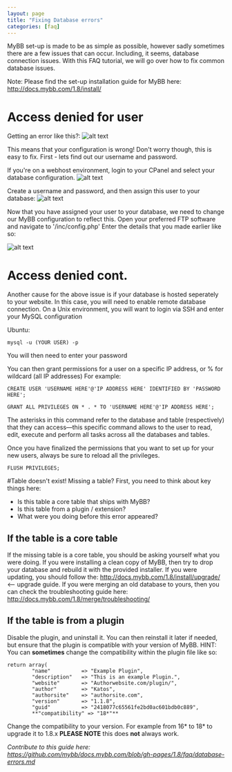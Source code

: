 ```yaml
---
layout: page
title: "Fixing Database errors"
categories: [faq]
---
```


MyBB set-up is made to be as simple as possible, however sadly sometimes there are a few issues that can occur. Including, it seems, database connection issues.
With this FAQ tutorial, we will go over how to fix common database issues.

Note: Please find the set-up installation guide for MyBB here: http://docs.mybb.com/1.8/install/

# Access denied for user
Getting an error like this?:
![alt text](http://puu.sh/qmmNw/60de3ed946.png "Access Denied database")

This means that your configuration is wrong! Don't worry though, this is easy to fix. 
First - lets find out our username and password.

If you're on a webhost environment, login to your CPanel and select your database configuration. 
![alt text](http://puu.sh/qmkpY/2c24c1ec6f.png "CPanel database account")

Create a username and password, and then assign this user to your database:
![alt text](http://puu.sh/qmkvf/d9763cebab.png "Assign user to database")

Now that you have assigned your user to your database, we need to change our MyBB configuration to reflect this.
Open your preferred FTP software and navigate to '/inc/config.php'
Enter the details that you made earlier like so:

![alt text](http://puu.sh/qmkK7/8ca656a3a5.png "Database settings")

# Access denied cont.
Another cause for the above issue is if your database is hosted seperately to your website. In this case, you will need to enable remote database connection.
On a Unix environment, you will want to login via SSH and enter your MySQL configuration

Ubuntu:
```
mysql -u (YOUR USER) -p
```
You will then need to enter your password

You can then grant permissions for a user on a specific IP address, or % for wildcard (all IP addresses)
For example:
```
CREATE USER 'USERNAME HERE'@'IP ADDRESS HERE' IDENTIFIED BY 'PASSWORD HERE';
```

```
GRANT ALL PRIVILEGES ON * . * TO 'USERNAME HERE'@'IP ADDRESS HERE';
```
The asterisks in this command refer to the database and table (respectively) that they can access—this specific command allows to the user to read, edit, execute and perform all tasks across all the databases and tables.

Once you have finalized the permissions that you want to set up for your new users, always be sure to reload all the privileges.
```
FLUSH PRIVILEGES;
```

#Table <table> doesn't exist!
Missing a table? First, you need to think about key things here:
- Is this table a core table that ships with MyBB?
- Is this table from a plugin / extension?
- What were you doing before this error appeared?

## If the table is a core table
If the missing table is a core table, you should be asking yourself what you were doing. If you were installing a clean copy of MyBB, then try to drop your database and rebuild it with the provided installer.
If you were updating, you should follow the: http://docs.mybb.com/1.8/install/upgrade/ <-- upgrade guide.
If you were merging an old database to yours, then you can check the troubleshooting guide here: http://docs.mybb.com/1.8/merge/troubleshooting/

## If the table is from a plugin
Disable the plugin, and uninstall it.
You can then reinstall it later if needed, but ensure that the plugin is compatible with your version of MyBB.
HINT: You can **sometimes** change the compatibility within the plugin file like so:
```
return array(
		"name"			=> "Example Plugin",
		"description"	=> "This is an example Plugin.",
		"website"		=> "Authorwebsite.com/plugin/",
		"author"		=> "Katos",
		"authorsite"	=> "authorsite.com",
		"version"		=> "1.1.8",
		"guid" 			=> "2418077c65561fe2bd0ac601bdb0c889",
		**"compatibility" => "18*"**
```

Change the compatibility to your version. For example from 16* to 18* to upgrade it to 1.8.x
**PLEASE NOTE** this does **not** always work.

_Contribute to this guide here: https://github.com/mybb/docs.mybb.com/blob/gh-pages/1.8/faq/database-errors.md_
